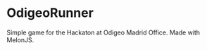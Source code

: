 OdigeoRunner
============

Simple game for the Hackaton at Odigeo Madrid Office. Made with MelonJS.
